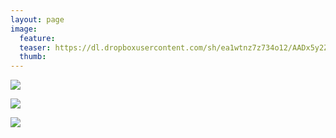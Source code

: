 ```yaml
---
layout: page
image:
  feature:
  teaser: https://dl.dropboxusercontent.com/sh/ea1wtnz7z734o12/AADx5y2Za9asdXY99SSSw8lTa/luontokuvat/syksy/DSC52171-245px.jpg
  thumb:
---
```


[![](https://dl.dropboxusercontent.com/sh/ea1wtnz7z734o12/AACrYw58LmmL0yQuLDV3ghEFa/luontokuvat/syksy/DSC52164-800px.jpg)](https://dl.dropboxusercontent.com/sh/ea1wtnz7z734o12/AAB_fhVVdgamJEihWETHEYwya/luontokuvat/syksy/DSC52164.jpg)

[![](https://dl.dropboxusercontent.com/sh/ea1wtnz7z734o12/AABcZ_uD3OBvdN0E9O-qAc2Ba/luontokuvat/syksy/DSC52171-800px.jpg)](https://dl.dropboxusercontent.com/sh/ea1wtnz7z734o12/AABq_oWT4RD9SsK9FFH3XmhCa/luontokuvat/syksy/DSC52171.jpg)

[![](https://dl.dropboxusercontent.com/sh/ea1wtnz7z734o12/AADNNrHFwNnYZXz_n8a8ioDVa/luontokuvat/syksy/DSC52174-800px.jpg)](https://dl.dropboxusercontent.com/sh/ea1wtnz7z734o12/AACiE0Sc33VmHfD67ONRSeSRa/luontokuvat/syksy/DSC52174.jpg)
